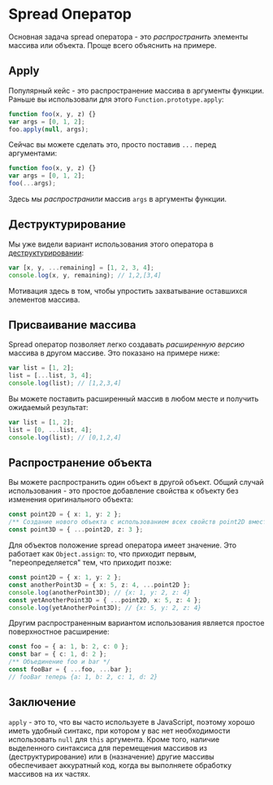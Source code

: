 # Spread Оператор

Основная задача spread оператора - это _распространить_ элементы массива или объекта. Проще всего объяснить на примере.

## Apply

Популярный кейс - это распространение массива в аргументы функции. Раньше вы использовали для этого `Function.prototype.apply`:

```ts
function foo(x, y, z) {}
var args = [0, 1, 2];
foo.apply(null, args);
```

Сейчас вы можете сделать это, просто поставив `...` перед аргументами:

```ts
function foo(x, y, z) {}
var args = [0, 1, 2];
foo(...args);
```

Здесь мы _распространили_ массив `args` в аргументы функции.

## Деструктурирование

Мы уже видели вариант использования этого оператора в [деструктурировании](destructuring.md):

```ts
var [x, y, ...remaining] = [1, 2, 3, 4];
console.log(x, y, remaining); // 1,2,[3,4]
```

Мотивация здесь в том, чтобы упростить захватывание оставшихся элементов массива.

## Присваивание массива

Spread оператор позволяет легко создавать _расширенную версию_ массива в другом массиве. Это показано на примере ниже:

```ts
var list = [1, 2];
list = [...list, 3, 4];
console.log(list); // [1,2,3,4]
```

Вы можете поставить расширенный массив в любом месте и получить ожидаемый результат:

```ts
var list = [1, 2];
list = [0, ...list, 4];
console.log(list); // [0,1,2,4]
```

## Распространение объекта

Вы можете распространить один объект в другой объект. Общий случай использования - это простое добавление свойства к объекту без изменения оригинального объекта:

```ts
const point2D = { x: 1, y: 2 };
/** Создание нового объекта с использованием всех свойств point2D вместе с z */
const point3D = { ...point2D, z: 3 };
```

Для объектов положение spread оператора имеет значение. Это работает как `Object.assign`: то, что приходит первым, "переопределяется" тем, что приходит позже:

```ts
const point2D = { x: 1, y: 2 };
const anotherPoint3D = { x: 5, z: 4, ...point2D };
console.log(anotherPoint3D); // {x: 1, y: 2, z: 4}
const yetAnotherPoint3D = { ...point2D, x: 5, z: 4 };
console.log(yetAnotherPoint3D); // {x: 5, y: 2, z: 4}
```

Другим распространенным вариантом использования является простое поверхностное расширение:

```ts
const foo = { a: 1, b: 2, c: 0 };
const bar = { c: 1, d: 2 };
/** Объединение foo и bar */
const fooBar = { ...foo, ...bar };
// fooBar теперь {a: 1, b: 2, c: 1, d: 2}
```

## Заключение

`apply` - это то, что вы часто используете в JavaScript, поэтому хорошо иметь удобный синтакс, при котором у вас нет необходимости использовать `null` для `this` аргумента. Кроме того, наличие выделенного синтаксиса для перемещения массивов из (деструктурирование) или в (назначение) другие массивы обеспечивает аккуратный код, когда вы выполняете обработку массивов на их частях.
